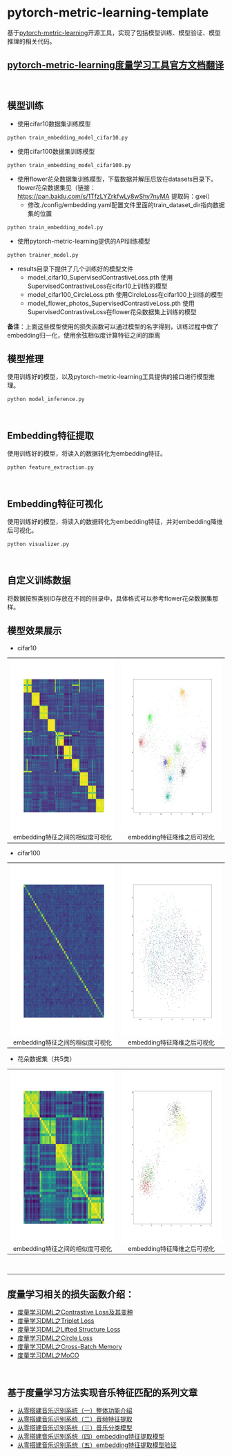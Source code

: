 # pytorch-metric-learning-template
基于[pytorch-metric-learning](https://github.com/KevinMusgrave/pytorch-metric-learning)开源工具，实现了包括模型训练、模型验证、模型推理的相关代码。

## [pytorch-metric-learning度量学习工具官方文档翻译](./docs/tutorial.md)
</br>

## **模型训练**

* 使用cifar10数据集训练模型
```
python train_embedding_model_cifar10.py
```

* 使用cifar100数据集训练模型
```
python train_embedding_model_cifar100.py
```

* 使用flower花朵数据集训练模型，下载数据并解压后放在datasets目录下。flower花朵数据集见（链接：https://pan.baidu.com/s/1TfzLYZrkfwLy8wShy7nyMA  提取码：gxei）
    * 修改./config/embedding.yaml配置文件里面的train_dataset_dir指向数据集的位置
```
python train_embedding_model.py
```

* 使用pytorch-metric-learning提供的API训练模型
```
python trainer_model.py
```

* results目录下提供了几个训练好的模型文件
    * model_cifar10_SupervisedContrastiveLoss.pth 使用SupervisedContrastiveLoss在cifar10上训练的模型
    * model_cifar100_CircleLoss.pth 使用CircleLoss在cifar100上训练的模型
    * model_flower_photos_SupervisedContrastiveLoss.pth 使用SupervisedContrastiveLoss在flower花朵数据集上训练的模型

**备注**：上面这些模型使用的损失函数可以通过模型的名字得到，训练过程中做了embedding归一化，使用余弦相似度计算特征之间的距离
</br>

## **模型推理**
使用训练好的模型，以及pytorch-metric-learning工具提供的接口进行模型推理。
```
python model_inference.py
```
</br>

## **Embedding特征提取**
使用训练好的模型，将读入的数据转化为embedding特征。
```
python feature_extraction.py
```
</br>

## **Embedding特征可视化**
使用训练好的模型，将读入的数据转化为embedding特征，并对embedding降维后可视化。
```
python visualizer.py
```
</br>

## **自定义训练数据**
将数据按照类别ID存放在不同的目录中，具体格式可以参考flower花朵数据集那样。
</br>

## **模型效果展示**
* cifar10

<table>
    <tr>
        <td ><center><img src="./results/plot_cifar10_with_value.jpg" width=400 height=400>embedding特征之间的相似度可视化 </center></td>
        <td ><center><img src="./results/visualizer_cifar10.jpg"  width=400 height=400>embedding特征降维之后可视化</center></td>
    </tr>
</table>

* cifar100

<table>
    <tr>
        <td ><center><img src="./results/plot_cifar100_no_value.jpg" width=400 height=400>embedding特征之间的相似度可视化 </center></td>
        <td ><center><img src="./results/visualizer_cifar100.jpg"  width=400 height=400>embedding特征降维之后可视化</center></td>
    </tr>
</table>

* 花朵数据集（共5类）

<table>
    <tr>
        <td ><center><img src="./results/plot_flower_photos_with_value.jpg" width=400 height=400>embedding特征之间的相似度可视化 </center></td>
        <td ><center><img src="./results/visualizer_flower_photos.jpg"  width=400 height=400>embedding特征降维之后可视化</center></td>
    </tr>
</table>
</br>

---

## **度量学习相关的损失函数介绍：**
* [度量学习DML之Contrastive Loss及其变种](https://blog.csdn.net/cxx654/article/details/122157804?spm=1001.2014.3001.5501)
* [度量学习DML之Triplet Loss](https://blog.csdn.net/cxx654/article/details/122158015?spm=1001.2014.3001.5501)
* [度量学习DML之Lifted Structure Loss](https://blog.csdn.net/cxx654/article/details/122158090?spm=1001.2014.3001.5501)
* [度量学习DML之Circle Loss](https://blog.csdn.net/cxx654/article/details/122158148?spm=1001.2014.3001.5501)
* [度量学习DML之Cross-Batch Memory](https://blog.csdn.net/cxx654/article/details/122158281?spm=1001.2014.3001.5501)
* [度量学习DML之MoCO](https://blog.csdn.net/cxx654/article/details/122158310?spm=1001.2014.3001.5501)
</br>

## **基于度量学习方法实现音乐特征匹配的系列文章**
* [从零搭建音乐识别系统（一）整体功能介绍](https://blog.csdn.net/cxx654/article/details/122387228?spm=1001.2014.3001.5502)
* [从零搭建音乐识别系统（二）音频特征提取](https://blog.csdn.net/cxx654/article/details/122387542?spm=1001.2014.3001.5502)
* [从零搭建音乐识别系统（三）音乐分类模型](https://blog.csdn.net/cxx654/article/details/122390476?spm=1001.2014.3001.5502)
* [从零搭建音乐识别系统（四）embedding特征提取模型](https://blog.csdn.net/cxx654/article/details/122391804?spm=1001.2014.3001.5502)
* [从零搭建音乐识别系统（五）embedding特征提取模型验证](https://blog.csdn.net/cxx654/article/details/122440716?spm=1001.2014.3001.5502)
